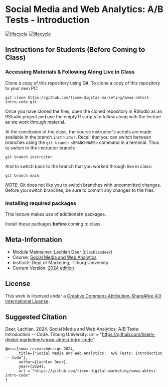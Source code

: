 # Social Media and Web Analytics: A/B Tests - Introduction

[![lifecycle](https://img.shields.io/badge/lifecycle-experimental-orange.svg)](https://www.tidyverse.org/lifecycle/#maturing)
[![lifecycle](https://img.shields.io/badge/version-2024-red.svg)]()

## Instructions for Students (Before Coming to Class)

### Accessing Materials & Following Along Live in Class

Clone a copy of this repository using Git.
To clone a copy of this repository to your own PC:

```{bash, eval = FALSE}
git clone https://github.com/tisem-digital-marketing/smwa-abtest-intro-code.git
```

Once you have cloned the files, open the cloned repository in RStudio as an RStudio project and use the empty R scripts to follow along with the lecture as we work through material.

At the conclusion of the class, the course instructor's scripts are made available in the branch `instructor`.
Recall that you can switch between branches using the `git branch <BRANCHNAME>` command in a terminal.
Thus to switch to the instructor branch:

```{bash}
git branch instructor
```

And to switch back to the branch that you worked through live in class:

```{bash}
git branch main
```

*NOTE*: Git does not like you to switch branches with uncommitted changes.
Before you switch branches, be sure to commit any changes to the files.

### Installing required packages

This lecture makes use of additional `R` packages.

Install these packages **before** coming to class.

## Meta-Information

* Module Maintainer: Lachlan Deer (`@lachlandeer`)
* Course: [Social Media and Web Analytics](https://tisem-digital-marketing.github.io/2024-smwa)
* Institute: Dept of Marketing, Tilburg University
* Current Version: [2024 edition](https://tisem-digital-marketing.github.io/2024-smwa)

## License

This work is licensed under a [Creative Commons Attribution-ShareAlike 4.0 International License](http://creativecommons.org/licenses/by-sa/4.0/).

## Suggested Citation

Deer, Lachlan. 2024. Social Media and Web Analytics: A/B Tests: Introduction -- Code. Tilburg University. url = "https://github.com/tisem-digital-marketing/smwa-abtest-intro-code"

```{r, engine='out', eval = FALSE}
@misc{smwa-researchdesign-2024,
      title={"Social Media and Web Analytics:  A/B Tests: Introduction -- Code"},
      author={Lachlan Deer},
      year={2024},
      url = "https://github.com/tisem-digital-marketing/smwa-abtest-intro-code"
}
```